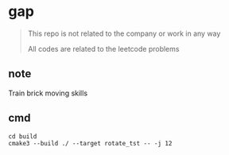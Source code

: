 # gap

> This repo is not related to the company or work in any way
>
> All codes are related to the leetcode problems

## note 
Train brick moving skills





## cmd
```
cd build
cmake3 --build ./ --target rotate_tst -- -j 12
```